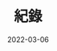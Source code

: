 ---
title: "紀錄"
date: 2022-03-06
layout: "archives"
slug: "archives"
menu:
    main:
        weight: 3
        params: 
            icon: archives
---